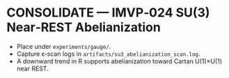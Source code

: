 
# CONSOLIDATE — IMVP‑024 SU(3) Near‑REST Abelianization

- Place under `experiments/gauge/`.
- Capture ε‑scan logs in `artifacts/su3_abelianization_scan.log`.
- A downward trend in R supports abelianization toward Cartan U(1)×U(1) near REST.
